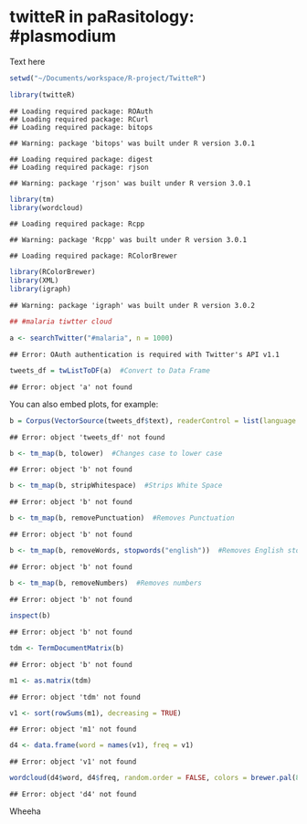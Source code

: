 twitteR in paRasitology: #plasmodium
========================================================

Text here


```r
setwd("~/Documents/workspace/R-project/TwitteR")

library(twitteR)
```

```
## Loading required package: ROAuth
## Loading required package: RCurl
## Loading required package: bitops
```

```
## Warning: package 'bitops' was built under R version 3.0.1
```

```
## Loading required package: digest
## Loading required package: rjson
```

```
## Warning: package 'rjson' was built under R version 3.0.1
```

```r
library(tm)
library(wordcloud)
```

```
## Loading required package: Rcpp
```

```
## Warning: package 'Rcpp' was built under R version 3.0.1
```

```
## Loading required package: RColorBrewer
```

```r
library(RColorBrewer)
library(XML)
library(igraph)
```

```
## Warning: package 'igraph' was built under R version 3.0.2
```




```r
## #malaria tiwtter cloud

a <- searchTwitter("#malaria", n = 1000)
```

```
## Error: OAuth authentication is required with Twitter's API v1.1
```

```r
tweets_df = twListToDF(a)  #Convert to Data Frame
```

```
## Error: object 'a' not found
```


You can also embed plots, for example:


```r
b = Corpus(VectorSource(tweets_df$text), readerControl = list(language = "eng"))
```

```
## Error: object 'tweets_df' not found
```

```r
b <- tm_map(b, tolower)  #Changes case to lower case 
```

```
## Error: object 'b' not found
```

```r
b <- tm_map(b, stripWhitespace)  #Strips White Space
```

```
## Error: object 'b' not found
```

```r
b <- tm_map(b, removePunctuation)  #Removes Punctuation
```

```
## Error: object 'b' not found
```

```r
b <- tm_map(b, removeWords, stopwords("english"))  #Removes English stopwords like 'the'
```

```
## Error: object 'b' not found
```

```r
b <- tm_map(b, removeNumbers)  #Removes numbers
```

```
## Error: object 'b' not found
```

```r
inspect(b)
```

```
## Error: object 'b' not found
```

```r
tdm <- TermDocumentMatrix(b)
```

```
## Error: object 'b' not found
```

```r
m1 <- as.matrix(tdm)
```

```
## Error: object 'tdm' not found
```

```r
v1 <- sort(rowSums(m1), decreasing = TRUE)
```

```
## Error: object 'm1' not found
```

```r
d4 <- data.frame(word = names(v1), freq = v1)
```

```
## Error: object 'v1' not found
```

```r
wordcloud(d4$word, d4$freq, random.order = FALSE, colors = brewer.pal(8, "Dark2"))
```

```
## Error: object 'd4' not found
```


Wheeha
